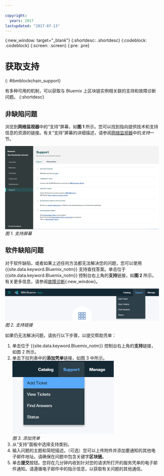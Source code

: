 ```yaml
---

copyright:
  years: 2017
lastupdated: "2017-07-13"
---
```


{:new_window: target="_blank"}
{:shortdesc: .shortdesc}
{:codeblock: .codeblock}
{:screen: .screen}
{:pre: .pre}


# 获取支持
{: #ibmblockchain_support}


有多种可用的机制，可以获取与 Bluemix 上区块链实例相关联的支持和故障诊断问题。
{:shortdesc}


## 非缺陷问题

浏览到**网络监视器**中的“支持”屏幕，如**图 1** 所示。您可以找到指向提供技术和支持信息的资源的链接。有关“支持”屏幕的详细描述，请参阅[网络监视器](v10_dashboard.html)中的*支持*一节。

![](images/support.png "支持屏幕")
*图 1. 支持屏幕*


## 软件缺陷问题

对于软件缺陷，或者如果上述任何方法都无法解决您的问题，您可以使用 {{site.data.keyword.Bluemix_notm}} 支持查找答案。单击位于 {{site.data.keyword.Bluemix_notm}} 控制台右上角的**支持**链接，如**图 2** 所示。有关更多信息，请参阅[故障诊断](../../troubleshoot/troubleshoot.html){:new_window}。

![](images/bmx_support.png "支持链接")
*图 2. 支持链接*

如果仍无法解决问题，请执行以下步骤，以提交帮助凭单：

1. 单击位于 {{site.data.keyword.Bluemix_notm}} 控制台右上角的**支持**链接，如图 2 所示。
2. 单击下拉列表中的**添加凭单**链接，如图 3 中所示。  
  ![](images/bmx_addticket.png "添加凭单")  
  *图 3. 添加凭单*  
3. 从“支持”面板中选择支持类别。
4. 输入问题的主题和简短描述。（可选）您可以上传附件并添加要通知的其他电子邮件地址。请确保在问题中包含关键字**区块链**。
5. 单击**提交**按钮。您将在几分钟内收到针对您的请求所打开的服务凭单的电子邮件通知。请遵循电子邮件中的指示信息，以获取有关问题的其他通信。
